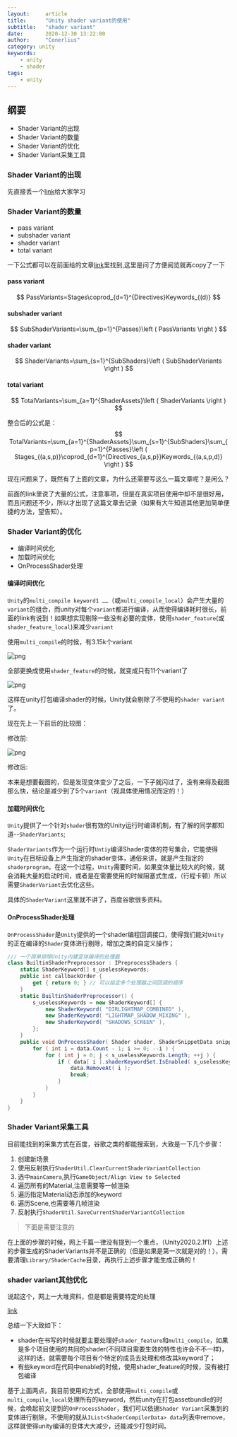 ```yaml
---
layout:     article
title:      "Unity shader variant的使用"
subtitle:   "shader variant"
date:       2020-12-30 13:22:00
author:     "Conerlius"
category: unity
keywords: 
    - unity
    - shader
tags:
    - unity
---
```


## 纲要

- Shader Variant的出现
- Shader Variant的数量
- Shader Variant的优化
- Shader Variant采集工具

### Shader Variant的出现

先直接丢一个[link](https://blogs.unity3d.com/cn/2018/05/14/stripping-scriptable-shader-variants/)给大家学习


### Shader Variant的数量

- pass variant
- subshader variant
- shader variant
- total variant

一下公式都可以在前面给的文章[link](https://blogs.unity3d.com/cn/2018/05/14/stripping-scriptable-shader-variants/)里找到,这里是问了方便阅览就再copy了一下

#### pass variant

$$
PassVariants=Stages\coprod_{d=1}^{Directives}Keywords_{(d)}
$$

#### subshader variant

$$
SubShaderVariants=\sum_{p=1}^{Passes}\left ( PassVariants \right )
$$

#### shader variant

$$
ShaderVariants=\sum_{s=1}^{SubShaders}\left ( SubShaderVariants \right )
$$

#### total variant

$$
TotalVariants=\sum_{a=1}^{ShaderAssets}\left ( ShaderVariants \right )
$$

整合后的公式是：
$$
TotalVariants=\sum_{a=1}^{ShaderAssets}\sum_{s=1}^{SubShaders}\sum_{p=1}^{Passes}\left ( Stages_{(a,s,p)}\coprod_{d=1}^{Directives_{a,s,p}}Keywords_{(a,s,p,d)} \right )
$$


现在问题来了，既然有了上面的文章，为什么还需要写这么一篇文章呢？是闲么？

前面的link里说了大量的公式，注意事项，但是在真实项目使用中却不是很好用，而且问题还不少，所以才出现了这篇文章去记录（如果有大牛知道其他更加简单便捷的方法，望告知）。

### Shader Variant的优化

- 编译时间优化
- 加载时间优化
- OnProcessShader处理

#### 编译时间优化

`Unity`的`multi_compile keyword1 ……`（或`multi_compile_local`）会产生大量的`variant`的组合，而unity对每个`variant`都进行编译，从而使得编译耗时很长，前面的link有说到！如果想实现剔除一些没有必要的变体，使用`shader_feature`(或`shader_feature_local`)来减少`variant`

使用`multi_compile`的时候，有3.15k个variant

![png](/images/computer/game/unity/unity_shadervariant_1.png)

全部更换成使用`shader_feature`的时候，就变成只有11个variant了

![png](/images/computer/game/unity/unity_shadervariant_2.png)

这样在unity打包编译shader的时候，Unity就会剔除了不使用的`shader variant`了。

现在先上一下前后的比较图：

修改前:

![png](/images/computer/game/unity/unity_shadervariant_3.png)

修改后:

本来是想要截图的，但是发现变体变少了之后，一下子就闪过了，没有来得及截图那么快，结论是减少到了5个`variant`（视具体使用情况而定的！）

#### 加载时间优化

`Unity`提供了一个针对`shader`很有效的Unity运行时编译机制，有了解的同学都知道--`ShaderVariants`;

`ShaderVariants`作为一个运行时`Untiy`编译Shader变体的符号集合，它能使得`Unity`在目标设备上产生指定的shader变体，通俗来讲，就是产生指定的`shaderprogram`，在这一个过程，`Unity`需要时间，如果变体量比较大的时候，就会消耗大量的启动时间，或者是在需要使用的时候阻塞式生成，（行程卡顿）所以需要`ShaderVariant`去优化这些。

具体的`ShaderVariant`这里就不讲了，百度谷歌很多资料。

#### OnProcessShader处理

`OnProcessShader`是`Unity`提供的一个shader编程回调接口，使得我们能对`Unity`的正在编译的`Shader`变体进行剔除，增加之类的自定义操作；

```c#
/// 一个简单排除Unity内建变体编译的处理器
class BuiltinShaderPreprocessor : IPreprocessShaders {
    static ShaderKeyword[] s_uselessKeywords;
    public int callbackOrder {
        get { return 0; } // 可以指定多个处理器之间回调的顺序
    }
    static BuiltinShaderPreprocessor() {
        s_uselessKeywords = new ShaderKeyword[] {
            new ShaderKeyword( "DIRLIGHTMAP_COMBINED" ),
            new ShaderKeyword( "LIGHTMAP_SHADOW_MIXING" ),
            new ShaderKeyword( "SHADOWS_SCREEN" ),
        };
    }
    public void OnProcessShader( Shader shader, ShaderSnippetData snippet, IList<ShaderCompilerData> data ) {
        for ( int i = data.Count - 1; i >= 0; --i ) {
            for ( int j = 0; j < s_uselessKeywords.Length; ++j ) {
                if ( data[ i ].shaderKeywordSet.IsEnabled( s_uselessKeywords[ j ] ) ) {
                    data.RemoveAt( i );
                    break;
                }
            }
        }
    }
}
```

### Shader Variant采集工具

目前能找到的采集方式在百度，谷歌之类的都能搜索到，大致是一下几个步骤：

1. 创建新场景
2. 使用反射执行`ShaderUtil.ClearCurrentShaderVariantCollection`
3. 选中`mainCamera`,执行`GameObject/Align View to Selected`
4. 遍历所有的Material,注意需要等一帧渲染
5. 遍历指定Material动态添加的keyword
6. 遍历Scene,也需要等几帧渲染
7. 反射执行`ShaderUtil.SaveCurrentShaderVariantCollection`

> 下面是需要注意的

在上面的步骤的时候，网上千篇一律没有提到一个重点，（Unity2020.2.1f1）上述的步骤生成的ShaderVariants并不是正确的（但是如果是第一次就是对的！），需要清理`Library/ShaderCache`目录，再执行上述步骤才能生成正确的！

### shader variant其他优化

说起这个，网上一大堆资料，但是都是需要特定的处理

[link](https://zhuanlan.zhihu.com/p/91820630)

总结一下大致如下：

- shader在书写的时候就要主要处理好`shader_feature`和`multi_compile`，如果是多个项目使用的共同的shader(不同项目需要生效的特性也许会不不一样)，这样的话，就需要每个项目有个特定的成员去处理和修改其keyword了；
- 有些keyword在代码中enable的时候，使用shader_feature的时候，没有被打包编译

基于上面两点，我目前使用的方式，全部使用`multi_compile`或`multi_compile_local`处理所有的keyword，然后unity在打包assetbundle的时候，会唤起前文提到的`OnProcessShader`，我们可以依据`Shader Variant`采集到的变体进行剔除，不使用的就从`IList<ShaderCompilerData> data`列表中remove，这样就使得unity编译的变体大大减少，还能减少打包时间。